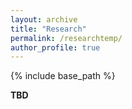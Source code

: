 ```yaml
---
layout: archive
title: "Research"
permalink: /researchtemp/
author_profile: true
---
```


{% include base_path %}

**TBD**
